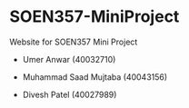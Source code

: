# SOEN357-MiniProject
Website for SOEN357 Mini Project

- Umer Anwar (40032710)

- Muhammad Saad Mujtaba (40043156)

- Divesh Patel (40027989)
